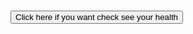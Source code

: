 <!-- # PearlHacks2021Hi -->
<h1></h1>
<div>
<button id='btn1' type="button" onclick="health()"> Click here if you want check see your health</button>

</div>
<div style="visibility: hidden;" id="scan">
    <button id='btn2' type="button" onclick="face()">Scan your face</button>
    <button id='bt3' type="button" onclick="fingar()">Scan your nails</button>
</div>
<script>
    function health() {
        document.getElementById("scan").style.visibility="visible";
    }
    function face() {
        alert("Done scaning")
        alert("Result")
        alert("Your Health")
    }
    function fingar() {
        alert("Done scaning")
        alert("Result")
        alert("Your Health")
        
    }

</script>
